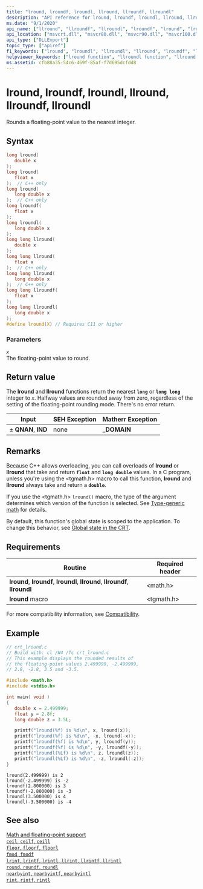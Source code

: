 ```yaml
---
title: "lround, lroundf, lroundl, llround, llroundf, llroundl"
description: "API reference for lround, lroundf, lroundl, llround, llroundf, and llroundl; which rounds a floating-point value to the nearest integer."
ms.date: "9/1/2020"
api_name: ["llround", "llroundf", "llroundl", "lroundf", "lround", "lroundl", "_o_llround", "_o_llroundf", "_o_llroundl", "_o_lround", "_o_lroundf", "_o_lroundl"]
api_location: ["msvcrt.dll", "msvcr80.dll", "msvcr90.dll", "msvcr100.dll", "msvcr100_clr0400.dll", "msvcr110.dll", "msvcr110_clr0400.dll", "msvcr120.dll", "msvcr120_clr0400.dll", "ucrtbase.dll", "api-ms-win-crt-math-l1-1-0.dll", "api-ms-win-crt-private-l1-1-0.dll"]
api_type: ["DLLExport"]
topic_type: ["apiref"]
f1_keywords: ["lround", "lroundl", "llroundl", "llround", "lroundf", "llroundf"]
helpviewer_keywords: ["lround function", "llroundl function", "llround function", "lroundf function", "llroundf function", "lroundl function"]
ms.assetid: cfb88a35-54c6-469f-85af-f7d695dcfdd8
---
```

# lround, lroundf, lroundl, llround, llroundf, llroundl

Rounds a floating-point value to the nearest integer.

## Syntax

```C
long lround(
   double x
);
long lround(
   float x
);  // C++ only
long lround(
   long double x
);  // C++ only
long lroundf(
   float x
);
long lroundl(
   long double x
);
long long llround(
   double x
);
long long llround(
   float x
);  // C++ only
long long llround(
   long double x
);  // C++ only
long long llroundf(
   float x
);
long long llroundl(
   long double x
);
#define lround(X) // Requires C11 or higher
```

### Parameters

*`x`*\
The floating-point value to round.

## Return value

The **lround** and **llround** functions return the nearest **`long`** or **`long long`** integer to *`x`*. Halfway values are rounded away from zero, regardless of the setting of the floating-point rounding mode. There's no error return.

|Input|SEH Exception|Matherr Exception|
|-----------|-------------------|-----------------------|
|± **QNAN**, **IND**|none|**_DOMAIN**|

## Remarks

Because C++ allows overloading, you can call overloads of **lround** or **llround** that take and return **`float`** and **`long double`** values. In a C program, unless you're using the \<tgmath.h> macro to call this function, **lround** and **llround** always take and return a **`double`**.

If you use the \<tgmath.h> `lround()` macro, the type of the argument determines which version of the function is selected. See [Type-generic math](../tgmath.md) for details.

By default, this function's global state is scoped to the application. To change this behavior, see [Global state in the CRT](../global-state.md).

## Requirements

|Routine|Required header|
|-------------|---------------------|
|**lround**, **lroundf**, **lroundl**, **llround**, **llroundf**, **llroundl**|\<math.h>|
|**lround** macro | \<tgmath.h> |

For more compatibility information, see [Compatibility](../compatibility.md).

## Example

```C
// crt_lround.c
// Build with: cl /W4 /Tc crt_lround.c
// This example displays the rounded results of
// the floating-point values 2.499999, -2.499999,
// 2.8, -2.8, 3.5 and -3.5.

#include <math.h>
#include <stdio.h>

int main( void )
{
   double x = 2.499999;
   float y = 2.8f;
   long double z = 3.5L;

   printf("lround(%f) is %d\n", x, lround(x));
   printf("lround(%f) is %d\n", -x, lround(-x));
   printf("lroundf(%f) is %d\n", y, lroundf(y));
   printf("lroundf(%f) is %d\n", -y, lroundf(-y));
   printf("lroundl(%Lf) is %d\n", z, lroundl(z));
   printf("lroundl(%Lf) is %d\n", -z, lroundl(-z));
}
```

```Output
lround(2.499999) is 2
lround(-2.499999) is -2
lroundf(2.800000) is 3
lroundf(-2.800000) is -3
lroundl(3.500000) is 4
lroundl(-3.500000) is -4
```

## See also

[Math and floating-point support](../floating-point-support.md)\
[`ceil`, `ceilf`, `ceill`](ceil-ceilf-ceill.md)\
[`floor`, `floorf`, `floorl`](floor-floorf-floorl.md)\
[`fmod`, `fmodf`](fmod-fmodf.md)\
[`lrint`, `lrintf`, `lrintl`, `llrint`, `llrintf`, `llrintl`](lrint-lrintf-lrintl-llrint-llrintf-llrintl.md)\
[`round`, `roundf`, `roundl`](round-roundf-roundl.md)\
[`nearbyint`, `nearbyintf`, `nearbyintl`](nearbyint-nearbyintf-nearbyintl1.md)\
[`rint`, `rintf`, `rintl`](rint-rintf-rintl.md)
